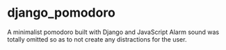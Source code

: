 # django_pomodoro
A minimalist pomodoro built with Django and JavaScript
Alarm sound was totally omitted so as to not create any distractions for the user.
